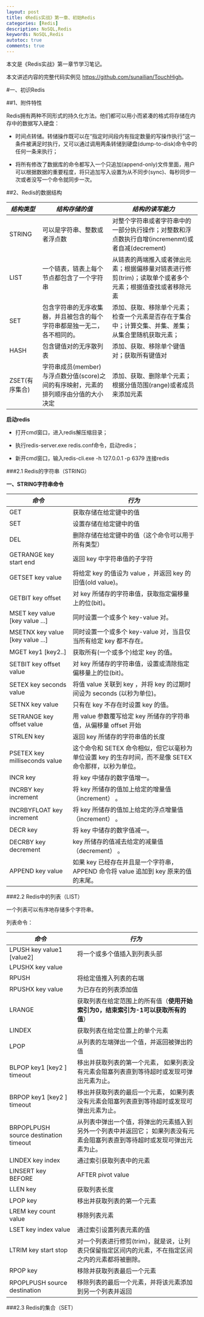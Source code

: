 ```yaml
---
layout: post
title: 《Redis实战》第一章、初始Redis
categories: [Redis]
description: NoSQL,Redis
keywords: NoSQL,Redis
autotoc: true
comments: true
---
```


本文是《Redis实战》第一章节学习笔记。

本文讲述内容的完整代码实例见 <https://github.com/sunailian/TouchHigh>。

#一、初识Redis

##1、附件特性

  Redis拥有两种不同形式的持久化方法。他们都可以用小而紧凑的格式将存储在内存中的数据写入硬盘：

  - 时间点转储。转储操作既可以在“指定时间段内有指定数量的写操作执行”这一条件被满足时执行，又可以通过调用两条转储到硬盘(dump-to-disk)命令中的任何一条来执行；

  - 将所有修改了数据库的命令都写入一个只追加(append-only)文件里面，用户可以根据数据的重要程度，将只追加写入设置为从不同步(sync)、每秒同步一次或者没写一个命令就同步一次。

##2、Redis的数据结构

   *结构类型* | *结构存储的值* | *结构的读写能力*  
  ------------|----------------|----------------
  STRING      | 可以是字符串、整数或者浮点数| 对整个字符串或者字符串中的一部分执行操作；对整数和浮点数执行自增(incremenmt)或者自减(decrement)
  LIST        |一个链表，链表上每个节点都包含了一个字符串|从链表的两端推入或者弹出元素；根据偏移量对链表进行修剪(trim)；读取单个或者多个元素；根据值查找或者移除元素
  SET        |包含字符串的无序收集器，并且被包含的每个字符串都是独一无二，各不相同的。|添加、获取、移除单个元素；检查一个元素是否存在于集合中；计算交集、并集、差集；从集合里随机获取元素；
  HASH      |包含键值对的无序散列表 |添加、获取、移除单个键值对；获取所有键值对
  ZSET(有序集合)|字符串成员(member)与浮点数分值(score)之间的有序映射，元素的排列顺序由分值的大小决定|添加、获取、删除单个元素；根据分值范围(range)或者成员来添加元素

**启动redis**

- 打开cmd窗口，进入redis解压缩目录；

- 执行redis-server.exe redis.conf命令，启动redis；

- 新开cmd窗口，输入redis-cli.exe -h 127.0.0.1 -p 6379 连接redis

###2.1 Redis的字符串（STRING）

**一、STRING字符串命令**

*命令*|*行为*|
------|------|
GET   |获取存储在给定键中的值
SET   |设置存储在给定键中的值
DEL   |删除存储在给定键中的值（这个命令可以用于所有类型）
GETRANGE key start end |返回 key 中字符串值的子字符
GETSET key value |将给定 key 的值设为 value ，并返回 key 的旧值(old value)。
GETBIT key offset | 对 key 所储存的字符串值，获取指定偏移量上的位(bit)。
MSET key value [key value ...] | 同时设置一个或多个 key-value 对。
MSETNX key value [key value ...]  | 同时设置一个或多个 key-value 对，当且仅当所有给定 key 都不存在。
MGET key1 [key2..] | 获取所有(一个或多个)给定 key 的值。
SETBIT key offset value | 对 key 所储存的字符串值，设置或清除指定偏移量上的位(bit)。
SETEX key seconds value | 将值 value 关联到 key ，并将 key 的过期时间设为 seconds (以秒为单位)。
SETNX key value |只有在 key 不存在时设置 key 的值。
SETRANGE key offset value | 用 value 参数覆写给定 key 所储存的字符串值，从偏移量 offset 开始
STRLEN key | 返回 key 所储存的字符串值的长度
PSETEX key milliseconds value | 这个命令和 SETEX 命令相似，但它以毫秒为单位设置 key 的生存时间，而不是像 SETEX 命令那样，以秒为单位。
INCR key | 将 key 中储存的数字值增一。
INCRBY key increment | 将 key 所储存的值加上给定的增量值（increment） 。
INCRBYFLOAT key increment | 将 key 所储存的值加上给定的浮点增量值（increment） 。
DECR key | 将 key 中储存的数字值减一。
DECRBY key decrement | key 所储存的值减去给定的减量值（decrement） 。
APPEND key value | 如果 key 已经存在并且是一个字符串， APPEND 命令将 value 追加到 key 原来的值的末尾。

###2.2 Redis中的列表（LIST）

一个列表可以有序地存储多个字符串。

列表命令：

*命令*|*行为*
------|------
LPUSH key value1 [value2] |将一个或多个值插入到列表头部
LPUSHX key value |
RPUSH |将给定值推入列表的右端
RPUSHX key value |为已存在的列表添加值
LRANGE|获取列表在给定范围上的所有值（**使用开始索引为0，结束索引为-1可以获取所有的值**）
LINDEX|获取列表在给定位置上的单个元素
LPOP  |从列表的左端弹出一个值，并返回被弹出的值
BLPOP key1 [key2 ] timeout | 移出并获取列表的第一个元素， 如果列表没有元素会阻塞列表直到等待超时或发现可弹出元素为止。
BRPOP key1 [key2 ] timeout | 移出并获取列表的最后一个元素， 如果列表没有元素会阻塞列表直到等待超时或发现可弹出元素为止。
BRPOPLPUSH source destination timeout |从列表中弹出一个值，将弹出的元素插入到另外一个列表中并返回它； 如果列表没有元素会阻塞列表直到等待超时或发现可弹出元素为止。
LINDEX key index | 通过索引获取列表中的元素
LINSERT key BEFORE|AFTER pivot value | 在列表的元素前或者后插入元素
LLEN key | 获取列表长度
LPOP key | 移出并获取列表的第一个元素
LREM key count value |移除列表元素
LSET key index value |通过索引设置列表元素的值
LTRIM key start stop |对一个列表进行修剪(trim)，就是说，让列表只保留指定区间内的元素，不在指定区间之内的元素都将被删除。
RPOP key |移除并获取列表最后一个元素
RPOPLPUSH source destination |移除列表的最后一个元素，并将该元素添加到另一个列表并返回


###2.3 Redis的集合（SET）


